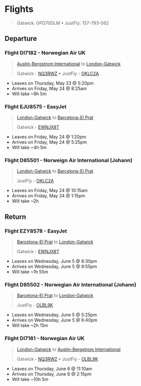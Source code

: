 # Flights
> Gatwick: GPD70DLM • JustFly: 137-793-062

## Departure

### Flight DI7182 - Norwegian Air UK

> [Austin-Bergstrom International](https://www.google.com/maps/place/Austin-Bergstrom+International+Airport/@30.1974757,-97.6685469,17z/data=!3m1!4b1!4m5!3m4!1s0x8644b13b8b4aff45:0x1ca7fca8c9dc2768!8m2!3d30.1974711!4d-97.6663529) to [London-Gatwick](https://www.google.com/maps/place/Gatwick+Airport/@51.1536654,-0.1842569,17z/data=!3m1!4b1!4m5!3m4!1s0x4875efde7d1f391b:0x59dda4bf018973ff!8m2!3d51.1536621!4d-0.1820629)
>
> Gatwick - [NQ3RWZ](https://www.norwegian.com/us/ipr/mynorwegian#/my-reservation?pnr=NQ3RWZ&pnrName=AMAYA) • JustFly - [OKLC2A](https://www.norwegian.com/uk/ipr/mynorwegian#/my-reservation?showInfo=scheduleChange&pnr=OKLC2A&pnrName=VILLANUEVA&pnrLocal=6VTWZ)

* Leaves on Thursday, May 23 @ 5:20pm
* Arrives on Friday, May 24 @ 8:25am
* Will take ~9h 5m

### Flight EJU8575 - EasyJet

> [London-Gatwick](https://www.google.com/maps/place/Gatwick+Airport/@51.1536654,-0.1842569,17z/data=!3m1!4b1!4m5!3m4!1s0x4875efde7d1f391b:0x59dda4bf018973ff!8m2!3d51.1536621!4d-0.1820629) to [Barcelona-El Prat](https://www.google.com/maps/place/Barcelona%E2%80%93El+Prat+Airport/@41.297445,2.0832941,15z/data=!4m5!3m4!1s0x0:0xf32be942fb6f9bd7!8m2!3d41.297445!4d2.0832941)
> 
> Gatwick - [EWNJX8T](https://www.easyjet.com/EN/secure/MyEasyJet.mvc/ViewBooking?bookingReference=EWNJX8T)

* Leaves on Friday, May 24 @ 1:20pm
* Arrives on Friday, May 24 @ 5:25pm
* Will take ~4h 5m

### Flight D85501 - Norweign Air International (Johann)

> [London-Gatwick](https://www.google.com/maps/place/Gatwick+Airport/@51.1536654,-0.1842569,17z/data=!3m1!4b1!4m5!3m4!1s0x4875efde7d1f391b:0x59dda4bf018973ff!8m2!3d51.1536621!4d-0.1820629) to [Barcelona-El Prat](https://www.google.com/maps/place/Barcelona%E2%80%93El+Prat+Airport/@41.297445,2.0832941,15z/data=!4m5!3m4!1s0x0:0xf32be942fb6f9bd7!8m2!3d41.297445!4d2.0832941)
> 
> JustFly - [OKLC2A](https://www.norwegian.com/uk/ipr/mynorwegian#/my-reservation?showInfo=scheduleChange&pnr=OKLC2A&pnrName=VILLANUEVA&pnrLocal=6VTWZ)

* Leaves on Friday, May 24 @ 10:15am
* Arrives on Friday, May 24 @ 1:15pm
* Will take ~2h

## Return

### Flight EZY8578 - EasyJet

> [Barcelona-El Prat](https://www.google.com/maps/place/Barcelona%E2%80%93El+Prat+Airport/@41.297445,2.0832941,15z/data=!4m5!3m4!1s0x0:0xf32be942fb6f9bd7!8m2!3d41.297445!4d2.0832941) to [London-Gatwick](https://www.google.com/maps/place/Gatwick+Airport/@51.1536654,-0.1842569,17z/data=!3m1!4b1!4m5!3m4!1s0x4875efde7d1f391b:0x59dda4bf018973ff!8m2!3d51.1536621!4d-0.1820629)
> 
> Gatwick - [EWNJX8T](https://www.easyjet.com/EN/secure/MyEasyJet.mvc/ViewBooking?bookingReference=EWNJX8T)

* Leaves on Wednesday, June 5 @ 8:30pm
* Arrives on Wednesday, June 5 @ 9:55pm
* Will take ~1h 55m

### Flight D85502 - Norwegian Air International (Johann)

> [Barcelona-El Prat](https://www.google.com/maps/place/Barcelona%E2%80%93El+Prat+Airport/@41.297445,2.0832941,15z/data=!4m5!3m4!1s0x0:0xf32be942fb6f9bd7!8m2!3d41.297445!4d2.0832941) to [London-Gatwick](https://www.google.com/maps/place/Gatwick+Airport/@51.1536654,-0.1842569,17z/data=!3m1!4b1!4m5!3m4!1s0x4875efde7d1f391b:0x59dda4bf018973ff!8m2!3d51.1536621!4d-0.1820629)
> 
> JustFly - [OLBL9K](https://www.norwegian.com/uk/ipr/mynorwegian#/my-reservation?pnr=OLBL9K&pnrName=VILLANUEVA)

* Leaves on Wednesday, June 5 @ 5:25pm
* Arrives on Wednesday, June 5 @ 6:40pm
* Will take ~2h 15m

### Flight DI7181 - Norwegian Air UK

> [London-Gatwick](https://www.google.com/maps/place/Gatwick+Airport/@51.1536654,-0.1842569,17z/data=!3m1!4b1!4m5!3m4!1s0x4875efde7d1f391b:0x59dda4bf018973ff!8m2!3d51.1536621!4d-0.1820629) to [Austin-Bergstrom International](https://www.google.com/maps/place/Austin-Bergstrom+International+Airport/@30.1974757,-97.6685469,17z/data=!3m1!4b1!4m5!3m4!1s0x8644b13b8b4aff45:0x1ca7fca8c9dc2768!8m2!3d30.1974711!4d-97.6663529)
> 
> Gatwick - [NQ3RWZ](https://www.norwegian.com/us/ipr/mynorwegian#/my-reservation?pnr=NQ3RWZ&pnrName=AMAYA) • JustFly - [OLBL9K](https://www.norwegian.com/uk/ipr/mynorwegian#/my-reservation?pnr=OLBL9K&pnrName=VILLANUEVA)

* Leaves on Thursday, June 6 @ 11:10am
* Arrives on Thursday, June 6 @ 2:15pm
* Will take ~10h 5m